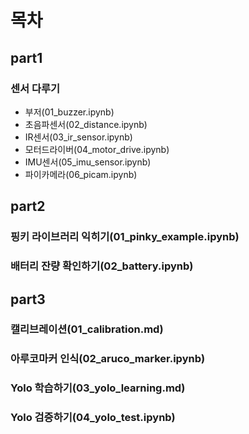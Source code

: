 # 목차
## part1
### 센서 다루기
- 부저(01_buzzer.ipynb)
- 초음파센서(02_distance.ipynb)
- IR센서(03_ir_sensor.ipynb)
- 모터드라이버(04_motor_drive.ipynb)
- IMU센서(05_imu_sensor.ipynb)
- 파이카메라(06_picam.ipynb)

## part2
### 핑키 라이브러리 익히기(01_pinky_example.ipynb)
### 배터리 잔량 확인하기(02_battery.ipynb)

## part3
### 캘리브레이션(01_calibration.md)
### 아루코마커 인식(02_aruco_marker.ipynb)
### Yolo 학습하기(03_yolo_learning.md)
### Yolo 검증하기(04_yolo_test.ipynb)
